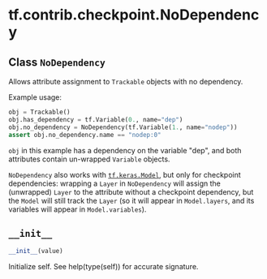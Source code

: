 <div itemscope itemtype="http://developers.google.com/ReferenceObject">
<meta itemprop="name" content="tf.contrib.checkpoint.NoDependency" />
<meta itemprop="path" content="Stable" />
<meta itemprop="property" content="__init__"/>
</div>

# tf.contrib.checkpoint.NoDependency

## Class `NoDependency`



Allows attribute assignment to `Trackable` objects with no dependency.

Example usage:
```python
obj = Trackable()
obj.has_dependency = tf.Variable(0., name="dep")
obj.no_dependency = NoDependency(tf.Variable(1., name="nodep"))
assert obj.no_dependency.name == "nodep:0"
```

`obj` in this example has a dependency on the variable "dep", and both
attributes contain un-wrapped `Variable` objects.

`NoDependency` also works with <a href="../../../tf/keras/Model.md"><code>tf.keras.Model</code></a>, but only for checkpoint
dependencies: wrapping a `Layer` in `NoDependency` will assign the (unwrapped)
`Layer` to the attribute without a checkpoint dependency, but the `Model` will
still track the `Layer` (so it will appear in `Model.layers`, and its
variables will appear in `Model.variables`).

<h2 id="__init__"><code>__init__</code></h2>

``` python
__init__(value)
```

Initialize self.  See help(type(self)) for accurate signature.



